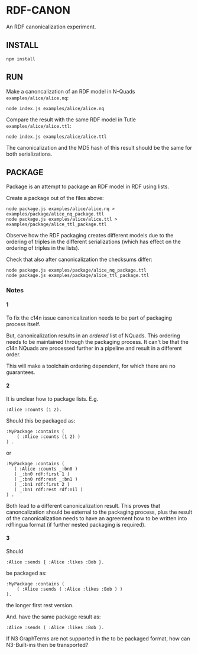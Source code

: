 # RDF-CANON

An RDF canonicalization experiment.

## INSTALL

```
npm install
```

## RUN

Make a canoncalization of an RDF model in N-Quads `examples/alice/alice.nq`:

```
node index.js examples/alice/alice.nq
```

Compare the result with the same RDF model in Tutle `examples/alice/alice.ttl`:

```
node index.js examples/alice/alice.ttl
```

The canonicalization and the MD5 hash of this result should be the same for both serializations.

## PACKAGE

Package is an attempt to package an RDF model in RDF using lists.

Create a package out of the files above:

```
node package.js examples/alice/alice.nq > examples/package/alice_nq_package.ttl
node package.js examples/alice/alice.ttl > examples/package/alice_ttl_package.ttl
```

Observe how the RDF packaging creates different models due to the ordering of triples in the different serializations (which has effect on the ordering of triples in the lists).

Check that also after canonicalization the checksums differ:

```
node package.js examples/package/alice_nq_package.ttl
node package.js examples/package/alice_ttl_package.ttl
```

### Notes

#### 1

To fix the c14n issue canonicalization needs to be part of packaging process itself. 

But, canonicalization results in an _ordered_ list of NQuads. This ordering needs to be maintained through the packaging process. It can't be that the c14n NQuads are processed further in a 
pipeline and result in a different order.

This will make a toolchain ordering dependent, for which there are no guarantees.

#### 2

It is unclear how to package lists. E.g.

```
:Alice :counts (1 2).
```

Should this be packaged as:

```
:MyPackage :contains (
    ( :Alice :counts (1 2) )
) .
```

or

```
:MyPackage :contains (
   ( :Alice :counts _:bn0 )
   ( _:bn0 rdf:first 1 )
   ( _:bn0 rdf:rest _:bn1 )
   ( _:bn1 rdf:first 2 )
   ( _:bn1 rdf:rest rdf:nil )
) .
```

Both lead to a different canonicalization result. This proves that canoncalization should be
external to the packaging process, plus the result of the canonicalization needs to have 
an agreement how to be written into rdflingua format (if further nested packaging is required).

#### 3

Should

```
:Alice :sends { :Alice :likes :Bob }.
```

be packaged as:

```
:MyPackage :contains (
    ( :Alice :sends ( :Alice :likes :Bob ) )
).
```

the longer first rest version.

And. have the same package result as:

```
:Alice :sends ( :Alice :likes :Bob ).
```

If N3 GraphTerms are not supported in the to be packaged format, how can N3-Built-ins then be transported?